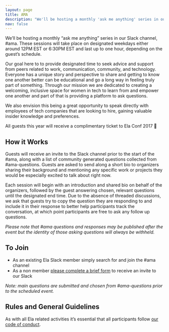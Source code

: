 ```yaml
---
layout: page
title: AMA
description: "We'll be hosting a monthly 'ask me anything' series in our Slack channel."
nav: false
---
```


We’ll be hosting a monthly “ask me anything” series in our Slack channel, #ama. These sessions will take place on designated weekdays either around 12PM EST or 6:30PM EST and last up to one hour, depending on the guest’s schedule.

Our goal here to to provide designated time to seek advice and support from peers related to work, communication, community, and technology. Everyone has a unique story and perspective to share and getting to know one another better can be educational and go a long way in feeling truly part of something. Through our mission we are dedicated to creating a welcoming, inclusive space for women in tech to learn from and empower one another and part of that is providing a platform to ask questions.

We also envision this being a great opportunity to speak directly with employees of tech companies that are looking to hire, gaining valuable insider knowledge and preferences.

All guests this year will receive a complimentary ticket to Ela Conf 2017 🤗

## How it Works

Guests will receive an invite to the Slack channel prior to the start of the #ama, along with a list of community generated questions collected from #ama-questions. Guests are asked to send along a short bio to organizers sharing their background and mentioning any specific work or projects they would be especially excited to talk about right now.  

Each session will begin with an introduction and shared bio on behalf of the organizers, followed by the guest answering chosen, relevant questions until the designated end time. Due to the absence of threaded discussions, we ask that guests try to copy the question they are responding to and include it in their response to better help participants track the conversation, at which point participants are free to ask any follow up questions.

*Please note that #ama questions and responses may be published after the event but the identity of those asking questions will always be withheld.*

## To Join

* As an existing Ela Slack member simply search for and join the #ama channel
* As a non member [please complete a brief form](https://docs.google.com/forms/d/e/1FAIpQLSctRXPSgQaXHkawUB2gP8NR0w41KsAbZit8AZr4q19swxQ50A/viewform) to receive an invite to our Slack  

*Note: main questions are submitted and chosen from #ama-questions prior to the scheduled event.*

## Rules and General Guidelines

As with all Ela related activities it’s essential that all participants follow [our code of conduct](/code-of-conduct).

